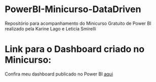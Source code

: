 # PowerBI-Minicurso-DataDriven
Repositório para acompanhamento do Minicurso Gratuito de Power BI realizado pela Karine Lago e Leticia Smirelli

# Link para o Dashboard criado no Minicurso:
Confira meu dashboard publicado no Power BI [aqui](https://app.powerbi.com/view?r=eyJrIjoiY2M2NmFmYjAtZDIwZS00MWU0LTg5ZmEtMTM3ZDQzMDM4YjljIiwidCI6ImQwNGQ3YmNhLTJmM2YtNGY5Yy04ODM4LTM4ZjU5OGE0YWY0ZSJ9)
